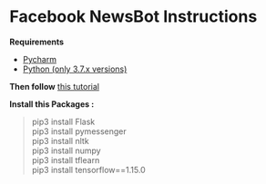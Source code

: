 # Facebook NewsBot Instructions<br>

<b>Requirements</b> <br>
- [Pycharm](https://www.jetbrains.com/pycharm/download/#section=linux) <br>
- [Python (only 3.7.x versions)](https://www.python.org/downloads/) <br>

<b>Then follow</b> [this tutorial](https://www.twilio.com/blog/2017/12/facebook-messenger-bot-python.html) <br>

<b>Install this Packages : </b>
> pip3 install Flask  <br>
> pip3 install pymessenger  <br>
> pip3 install nltk <br>
> pip3 install numpy  <br>
> pip3 install tflearn  <br>
> pip3 install tensorflow==1.15.0 <br>
